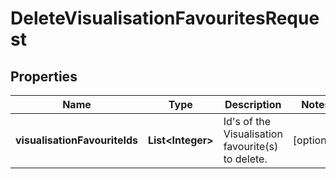 

# DeleteVisualisationFavouritesRequest


## Properties

| Name | Type | Description | Notes |
|------------ | ------------- | ------------- | -------------|
|**visualisationFavouriteIds** | **List&lt;Integer&gt;** | Id&#39;s of the Visualisation favourite(s) to delete. |  [optional] |



